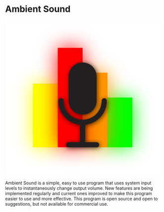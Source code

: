# Ambient Sound

![Ambient Sound Logo](/AmbientSoundWPF/SplashScreen.png)

Ambient Sound is a simple, easy to use program that uses system input levels to instantaneously change output volume. 
New features are being implemented regularly and current ones improved to make this program easier to use and more effective. 
This program is open source and open to suggestions, but not available for commercial use. 
